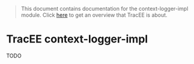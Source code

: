 > This document contains documentation for the context-logger-impl module. Click [here](/README.md) to get an overview that TracEE is about.

# TracEE context-logger-impl

TODO
